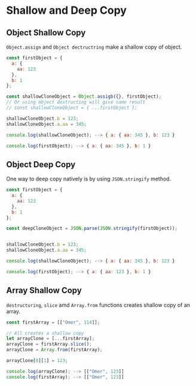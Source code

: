 # Shallow and Deep Copy

## Object Shallow Copy

`Object.assign` and `Object dectructring` make a shallow copy of object.

```javascript
const firstObject = {
  a: {
    aa: 123
  },
  b: 1
};

const shallowCloneObject = Object.assigb({}, firstObject);
// Or using object destructing will give same result
// const shallowCloneObject = { ...firstObject };

shallowCloneObject.b = 123;
shallowCloneObject.a.aa = 345;

console.log(shallowCloneObject); --> { a: { aa: 345 }, b: 123 }

console.log(firstObject); --> { a: { aa: 345 }, b: 1 }

```

## Object Deep Copy

One way to deep copy natively is by using `JSON.stringify` method.

```javascript
const firstObject = {
  a: {
    aa: 123
  },
  b: 1
};

const deepCloneObject = JSON.parse(JSON.stringify(firstObject));


shallowCloneObject.b = 123;
shallowCloneObject.a.aa = 345;

console.log(shallowCloneObject); --> { a: { aa: 345 }, b: 123 }

console.log(firstObject); --> { a: { aa: 123 }, b: 1 }

```

## Array Shallow Copy

`destructuring`, `slice` amd `Array.from` functions creates shallow copy of an array.

```javascript
const firstArray = [["Omer", 114]];

// All creates a shallow copy
let arrayClone = [...firstArray];
arrayClone = firstArray.slice();
arrayClone = Array.from(firstArray);

arrayClone[0][1] = 123;

console.log(arrayClone); --> [["Omer", 123]]
console.log(firstArray); --> [["Omer", 123]]
```
